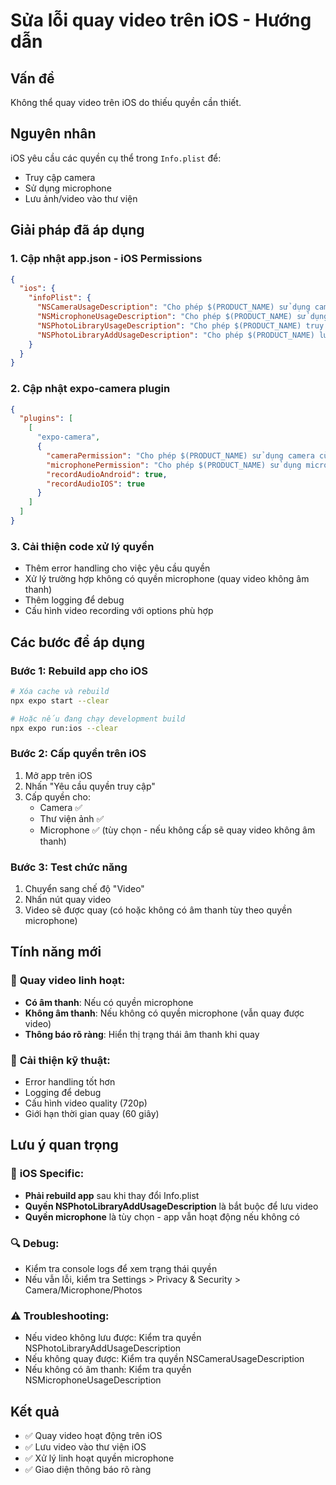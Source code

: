 # Sửa lỗi quay video trên iOS - Hướng dẫn

## Vấn đề
Không thể quay video trên iOS do thiếu quyền cần thiết.

## Nguyên nhân
iOS yêu cầu các quyền cụ thể trong `Info.plist` để:
- Truy cập camera
- Sử dụng microphone 
- Lưu ảnh/video vào thư viện

## Giải pháp đã áp dụng

### 1. Cập nhật app.json - iOS Permissions
```json
{
  "ios": {
    "infoPlist": {
      "NSCameraUsageDescription": "Cho phép $(PRODUCT_NAME) sử dụng camera để chụp ảnh và quay video.",
      "NSMicrophoneUsageDescription": "Cho phép $(PRODUCT_NAME) sử dụng micro để quay video có âm thanh.",
      "NSPhotoLibraryUsageDescription": "Cho phép $(PRODUCT_NAME) truy cập thư viện ảnh để lưu ảnh và video.",
      "NSPhotoLibraryAddUsageDescription": "Cho phép $(PRODUCT_NAME) lưu ảnh và video vào thư viện."
    }
  }
}
```

### 2. Cập nhật expo-camera plugin
```json
{
  "plugins": [
    [
      "expo-camera",
      {
        "cameraPermission": "Cho phép $(PRODUCT_NAME) sử dụng camera của bạn để chụp ảnh và quay video.",
        "microphonePermission": "Cho phép $(PRODUCT_NAME) sử dụng microphone để quay video có âm thanh.",
        "recordAudioAndroid": true,
        "recordAudioIOS": true
      }
    ]
  ]
}
```

### 3. Cải thiện code xử lý quyền
- Thêm error handling cho việc yêu cầu quyền
- Xử lý trường hợp không có quyền microphone (quay video không âm thanh)
- Thêm logging để debug
- Cấu hình video recording với options phù hợp

## Các bước để áp dụng

### Bước 1: Rebuild app cho iOS
```bash
# Xóa cache và rebuild
npx expo start --clear

# Hoặc nếu đang chạy development build
npx expo run:ios --clear
```

### Bước 2: Cấp quyền trên iOS
1. Mở app trên iOS
2. Nhấn "Yêu cầu quyền truy cập"
3. Cấp quyền cho:
   - Camera ✅
   - Thư viện ảnh ✅
   - Microphone ✅ (tùy chọn - nếu không cấp sẽ quay video không âm thanh)

### Bước 3: Test chức năng
1. Chuyển sang chế độ "Video"
2. Nhấn nút quay video
3. Video sẽ được quay (có hoặc không có âm thanh tùy theo quyền microphone)

## Tính năng mới

### 🎥 **Quay video linh hoạt:**
- **Có âm thanh**: Nếu có quyền microphone
- **Không âm thanh**: Nếu không có quyền microphone (vẫn quay được video)
- **Thông báo rõ ràng**: Hiển thị trạng thái âm thanh khi quay

### 🔧 **Cải thiện kỹ thuật:**
- Error handling tốt hơn
- Logging để debug
- Cấu hình video quality (720p)
- Giới hạn thời gian quay (60 giây)

## Lưu ý quan trọng

### 📱 **iOS Specific:**
- **Phải rebuild app** sau khi thay đổi Info.plist
- **Quyền NSPhotoLibraryAddUsageDescription** là bắt buộc để lưu video
- **Quyền microphone** là tùy chọn - app vẫn hoạt động nếu không có

### 🔍 **Debug:**
- Kiểm tra console logs để xem trạng thái quyền
- Nếu vẫn lỗi, kiểm tra Settings > Privacy & Security > Camera/Microphone/Photos

### ⚠️ **Troubleshooting:**
- Nếu video không lưu được: Kiểm tra quyền NSPhotoLibraryAddUsageDescription
- Nếu không quay được: Kiểm tra quyền NSCameraUsageDescription
- Nếu không có âm thanh: Kiểm tra quyền NSMicrophoneUsageDescription

## Kết quả
- ✅ Quay video hoạt động trên iOS
- ✅ Lưu video vào thư viện iOS
- ✅ Xử lý linh hoạt quyền microphone
- ✅ Giao diện thông báo rõ ràng
